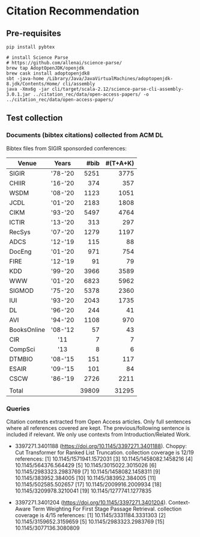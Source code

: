 # Citation Recommendation

## Pre-requisites

```
pip install pybtex

# install Science Parse
# https://github.com/allenai/science-parse/
brew tap AdoptOpenJDK/openjdk
brew cask install adoptopenjdk8
sbt -java-home /Library/Java/JavaVirtualMachines/adoptopenjdk-8.jdk/Contents/Home/ cli/assembly
java -Xmx6g -jar cli/target/scala-2.12/science-parse-cli-assembly-3.0.1.jar ../citation_rec/data/open-access-papers/ -o ../citation_rec/data/open-access-papers/
```

## Test collection

### Documents (bibtex citations) collected from ACM DL

Bibtex files from SIGIR sponsorded conferences:

| Venue        | Years   | #bib   | #(T+A+K) |
| ------------ |:-------:| ------:|---------:|
| SIGIR        | '78-'20 |   5251 |     3775 |
| CHIIR        | '16-'20 |    374 |      357 |
| WSDM         | '08-'20 |   1123 |     1051 |
| JCDL         | '01-'20 |   2183 |     1808 |
| CIKM         | '93-'20 |   5497 |     4764 |
| ICTIR        | '13-'20 |    313 |      297 |
| RecSys       | '07-'20 |   1279 |     1197 |
| ADCS         | '12-'19 |    115 |       88 |
| DocEng       | '01-'20 |    971 |      754 |
| FIRE         | '12-'19 |     91 |       79 |
| KDD          | '99-'20 |   3966 |     3589 |
| WWW          | '01-'20 |   6823 |     5962 |
| SIGMOD       | '75-'20 |   5378 |     2360 |
| IUI          | '93-'20 |   2043 |     1735 |
| DL           | '96-'20 |    244 |       41 |
| AVI          | '94-'20 |   1108 |      970 |
| BooksOnline  | '08-'12 |     57 |       43 |
| CIR          | '11     |      7 |        7 |
| CompSci      | '13     |      8 |        6 |
| DTMBIO       | '08-'15 |    151 |      117 |
| ESAIR        | '09-'15 |    101 |       84 |
| CSCW         | '86-'19 |   2726 |     2211 |
|              |         |        |          |
| Total        |         |  39809 |    31295 |

### Queries

Citation contexts extracted from Open Access articles. Only full sentences
where all references covered are kept. The previous/following sentence is
included if relevant. We only use contexts from Introduction/Related Work.

  - 3397271.3401188 (https://doi.org/10.1145/3397271.3401188).
    Choppy: Cut Transformer for Ranked List Truncation.
    collection coverage is 12/19 references:
    [1] 10.1145/1571941.1572031
    [3] 10.1145/1458082.1458216
    [4] 10.1145/564376.564429
    [5] 10.1145/3015022.3015026
    [6] 10.1145/2983323.2983769
    [7] 10.1145/1458082.1458311
    [9] 10.1145/383952.384005
    [10] 10.1145/383952.384005
    [11] 10.1145/502585.502657
    [17] 10.1145/2009916.2009934
    [18] 10.1145/3209978.3210041
    [19] 10.1145/1277741.1277835

  - 3397271.3401204 (https://doi.org/10.1145/3397271.3401204).
    Context-Aware Term Weighting For First Stage Passage Retrieval.
    collection coverage is 4/15 references:
    [1] 10.1145/3331184.3331303
    [2] 10.1145/3159652.3159659
    [5] 10.1145/2983323.2983769
    [15] 10.1145/3077136.3080809




 

